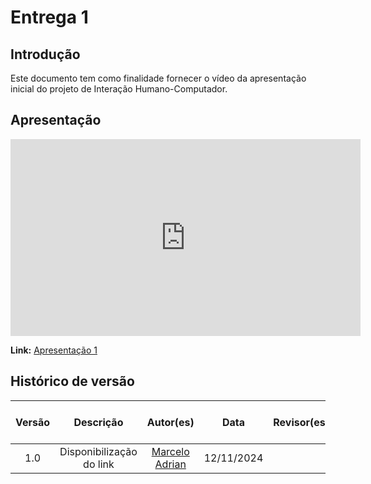 # Entrega 1

## Introdução

Este documento tem como finalidade fornecer o vídeo da apresentação inicial do projeto de Interação Humano-Computador.

## Apresentação

<iframe width="560" height="315" src="https://www.youtube.com/embed/WPBAu7OcWMA?si=6qIOqVE_-W7FWPR5" title="YouTube video player" frameborder="0" allow="accelerometer; autoplay; clipboard-write; encrypted-media; gyroscope; picture-in-picture; web-share" referrerpolicy="strict-origin-when-cross-origin" allowfullscreen></iframe>

**Link:** [Apresentação 1](https://youtu.be/WPBAu7OcWMA)

## Histórico de versão

| Versão |        Descrição         |                      Autor(es)                      |    Data    | Revisor(es) | Data de revisão |
| :----: | :----------------------: | :-------------------------------------------------: | :--------: | :---------: | :-------------: |
|  1.0   | Disponibilização do link | [Marcelo Adrian](https://github.com/Marcelo-Adrian) | 12/11/2024 |             |                 |
